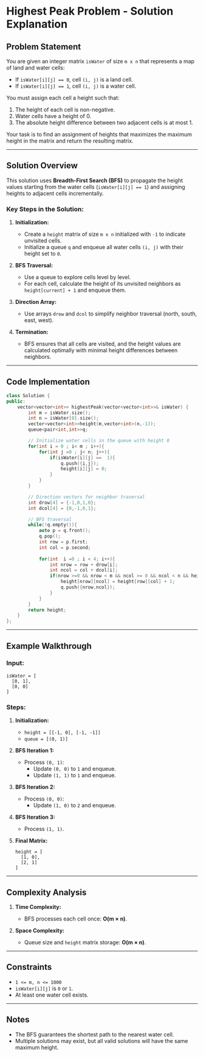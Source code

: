 # Highest Peak Problem - Solution Explanation

## Problem Statement
You are given an integer matrix `isWater` of size `m x n` that represents a map of land and water cells:

- If `isWater[i][j] == 0`, cell `(i, j)` is a land cell.
- If `isWater[i][j] == 1`, cell `(i, j)` is a water cell.

You must assign each cell a height such that:
1. The height of each cell is non-negative.
2. Water cells have a height of 0.
3. The absolute height difference between two adjacent cells is at most 1.

Your task is to find an assignment of heights that maximizes the maximum height in the matrix and return the resulting matrix.

---

## Solution Overview
This solution uses **Breadth-First Search (BFS)** to propagate the height values starting from the water cells (`isWater[i][j] == 1`) and assigning heights to adjacent cells incrementally.

### Key Steps in the Solution:

1. **Initialization:**
   - Create a `height` matrix of size `m x n` initialized with `-1` to indicate unvisited cells.
   - Initialize a queue `q` and enqueue all water cells `(i, j)` with their height set to `0`.

2. **BFS Traversal:**
   - Use a queue to explore cells level by level.
   - For each cell, calculate the height of its unvisited neighbors as `height[current] + 1` and enqueue them.

3. **Direction Array:**
   - Use arrays `drow` and `dcol` to simplify neighbor traversal (north, south, east, west).

4. **Termination:**
   - BFS ensures that all cells are visited, and the height values are calculated optimally with minimal height differences between neighbors.

---

## Code Implementation

```cpp
class Solution {
public:
    vector<vector<int>> highestPeak(vector<vector<int>>& isWater) {
        int m = isWater.size();
        int n = isWater[0].size();
        vector<vector<int>>height(m,vector<int>(n,-1));
        queue<pair<int,int>>q;

        // Initialize water cells in the queue with height 0
        for(int i = 0 ; i< m ; i++){
            for(int j =0 ; j< n; j++){
                if(isWater[i][j] ==  1){
                    q.push({i,j});
                    height[i][j] = 0;
                }
            }
        }

        // Direction vectors for neighbor traversal
        int drow[4] = {-1,0,1,0};
        int dcol[4] = {0,-1,0,1};

        // BFS traversal
        while(!q.empty()){
            auto p = q.front();
            q.pop();
            int row = p.first;
            int col = p.second;
            
            for(int  i =0 ; i < 4; i++){
                int nrow = row + drow[i];
                int ncol = col + dcol[i];
                if(nrow >=0 && nrow < m && ncol >= 0 && ncol < n && height[nrow][ncol] == -1 ){
                    height[nrow][ncol] = height[row][col] + 1;
                    q.push({nrow,ncol});
                }
            }
        }
        return height;
    }
};
```

---

## Example Walkthrough

### Input:
```plaintext
isWater = [
  [0, 1],
  [0, 0]
]
```

### Steps:
1. **Initialization:**
   - `height = [[-1, 0], [-1, -1]]`
   - `queue = [(0, 1)]`

2. **BFS Iteration 1:**
   - Process `(0, 1)`:
     - Update `(0, 0)` to `1` and enqueue.
     - Update `(1, 1)` to `1` and enqueue.

3. **BFS Iteration 2:**
   - Process `(0, 0)`:
     - Update `(1, 0)` to `2` and enqueue.

4. **BFS Iteration 3:**
   - Process `(1, 1)`.

5. **Final Matrix:**
   ```plaintext
   height = [
     [1, 0],
     [2, 1]
   ]
   ```

---

## Complexity Analysis

1. **Time Complexity:**
   - BFS processes each cell once: **O(m × n)**.

2. **Space Complexity:**
   - Queue size and `height` matrix storage: **O(m × n)**.

---

## Constraints
- `1 <= m, n <= 1000`
- `isWater[i][j]` is `0` or `1`.
- At least one water cell exists.

---

## Notes
- The BFS guarantees the shortest path to the nearest water cell.
- Multiple solutions may exist, but all valid solutions will have the same maximum height.


